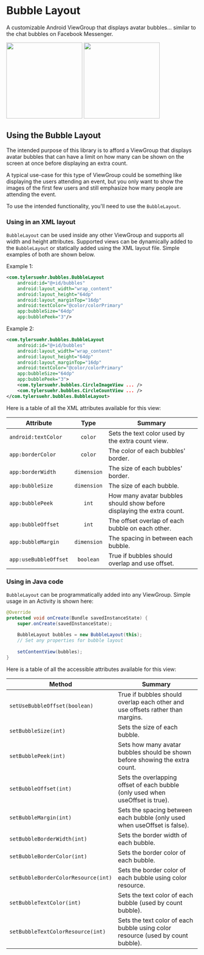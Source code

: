 # Bubble Layout
A customizable Android ViewGroup that displays avatar bubbles... similar to the chat bubbles on Facebook Messenger.

<img src="https://github.com/tylersuehr7/bubble-layout/blob/master/docs/screen_bubbles_1.png" width="200"> <img src="https://github.com/tylersuehr7/bubble-layout/blob/master/docs/screen_bubbles_2.png" width="200">

## Using the Bubble Layout
The intended purpose of this library is to afford a ViewGroup that displays avatar bubbles that can have a limit on how many can be shown on the screen at once before displaying an extra count.

A typical use-case for this type of ViewGroup could be something like displaying the users attending an event, but you only want to show the images of the first few users and still emphasize how many people are attending the event.

To use the intended functionality, you'll need to use the `BubbleLayout`.

### Using in an XML layout
`BubbleLayout` can be used inside any other ViewGroup and supports all width and height attributes. Supported views can be dynamically added to the `BubbleLayout` or statically added using the XML layout file. Simple examples of both are shown below.

Example 1:
```xml
<com.tylersuehr.bubbles.BubbleLayout
    android:id="@+id/bubbles"
    android:layout_width="wrap_content"
    android:layout_height="64dp"
    android:layout_marginTop="16dp"
    android:textColor="@color/colorPrimary"
    app:bubbleSize="64dp"
    app:bubblePeek="3"/>
```

Example 2:
```xml
<com.tylersuehr.bubbles.BubbleLayout
    android:id="@+id/bubbles"
    android:layout_width="wrap_content"
    android:layout_height="64dp"
    android:layout_marginTop="16dp"
    android:textColor="@color/colorPrimary"
    app:bubbleSize="64dp"
    app:bubblePeek="3">
    <com.tylersuehr.bubbles.CircleImageView ... />
    <com.tylersuehr.bubbles.CircleCountView ... />
</com.tylersuehr.bubbles.BubbleLayout>
```

<attr name="android:textColor"/>
        <attr name="borderColor"/>
        <attr name="borderWidth"/>
        <attr name="bubbleSize"/>
        <attr name="bubblePeek"/>
        <attr name="bubbleOffset"/>
        <attr name="bubbleMargin"/>
        <attr name="useBubbleOffset"/>

Here is a table of all the XML attributes available for this view:

Attribute | Type | Summary
--- | :---: | ---
`android:textColor` | `color` | Sets the text color used by the extra count view.
`app:borderColor` | `color` | The color of each bubbles' border.
`app:borderWidth` | `dimension` | The size of each bubbles' border.
`app:bubbleSize` | `dimension` | The size of each bubble.
`app:bubblePeek` | `int` | How many avatar bubbles should show before displaying the extra count.
`app:bubbleOffset` | `int` | The offset overlap of each bubble on each other.
`app:bubbleMargin` | `dimension` | The spacing in between each bubble.
`app:useBubbleOffset` | `boolean` | True if bubbles should overlap and use offset.

### Using in Java code
`BubbleLayout` can be programmatically added into any ViewGroup. Simple usage in an Activity is shown here:
```java
@Override
protected void onCreate(Bundle savedInstanceState) {
    super.onCreate(savedInstanceState);
    
    BubbleLayout bubbles = new BubbleLayout(this);
    // Set any properties for bubble layout
    
    setContentView(bubbles);
}
```

Here is a table of all the accessible attributes available for this view:

Method | Summary
--- | ---
`setUseBubbleOffset(boolean)` | True if bubbles should overlap each other and use offsets rather than margins.
`setBubbleSize(int)` | Sets the size of each bubble.
`setBubblePeek(int)` | Sets how many avatar bubbles should be shown before showing the extra count.
`setBubbleOffset(int)` | Sets the overlapping offset of each bubble (only used when useOffset is true).
`setBubbleMargin(int)` | Sets the spacing between each bubble (only used when useOffset is false).
`setBubbleBorderWidth(int)` | Sets the border width of each bubble.
`setBubbleBorderColor(int)` | Sets the border color of each bubble.
`setBubbleBorderColorResource(int)` | Sets the border color of each bubble using color resource.
`setBubbleTextColor(int)` | Sets the text color of each bubble (used by count bubble).
`setBubbleTextColorResource(int)` | Sets the text color of each bubble using color resource (used by count bubble).
